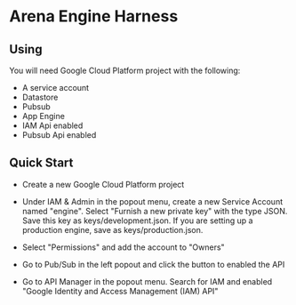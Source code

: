 # Arena Engine Harness

## Using

You will need Google Cloud Platform project with the following:

 * A service account
 * Datastore
 * Pubsub
 * App Engine
 * IAM Api enabled
 * Pubsub Api enabled


## Quick Start

 * Create a new Google Cloud Platform project

 * Under IAM & Admin in the popout menu, create a new Service Account named "engine". Select "Furnish a new private key" with the type JSON. Save this key as keys/development.json. If you are setting up a production engine, save as keys/production.json.

 * Select "Permissions" and add the account to "Owners"

 * Go to Pub/Sub in the left popout and click the button to enabled the API

 * Go to API Manager in the popout menu. Search for IAM and enabled "Google Identity and Access Management (IAM) API"
